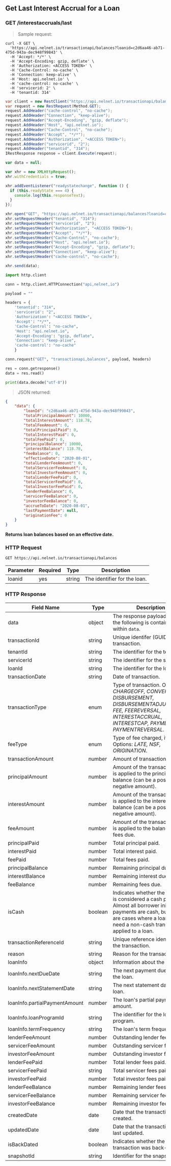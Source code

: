 <!--Endpoint introduction -->
## Get Last Interest Accrual for a Loan

### GET /interestaccruals/last

<!-- RIGHT: code samples -->

> Sample request:

```shell
curl -X GET \
  'https://api.nelnet.io/transactionapi/balances?loanid=c2d6aa46-ab71-475d-943a-dec948f99843' \
  -H 'Accept: */*' \
  -H 'Accept-Encoding: gzip, deflate' \
  -H 'Authorization: <ACCESS TOKEN>' \
  -H 'Cache-Control: no-cache' \
  -H 'Connection: keep-alive' \
  -H 'Host: api.nelnet.io' \
  -H 'cache-control: no-cache' \
  -H 'servicerid: 2' \
  -H 'tenantid: 314'
```

```csharp
var client = new RestClient("https://api.nelnet.io/transactionapi/balances?loanid=c2d6aa46-ab71-475d-943a-dec948f99843");
var request = new RestRequest(Method.GET);
request.AddHeader("cache-control", "no-cache");
request.AddHeader("Connection", "keep-alive");
request.AddHeader("Accept-Encoding", "gzip, deflate");
request.AddHeader("Host", "api.nelnet.io");
request.AddHeader("Cache-Control", "no-cache");
request.AddHeader("Accept", "*/*");
request.AddHeader("Authorization", "<ACCESS TOKEN>");
request.AddHeader("servicerid", "2");
request.AddHeader("tenantid", "314");
IRestResponse response = client.Execute(request);
```

```javascript
var data = null;

var xhr = new XMLHttpRequest();
xhr.withCredentials = true;

xhr.addEventListener("readystatechange", function () {
  if (this.readyState === 4) {
    console.log(this.responseText);
  }
});

xhr.open("GET", "https://api.nelnet.io/transactionapi/balances?loanid=c2d6aa46-ab71-475d-943a-dec948f99843");
xhr.setRequestHeader("tenantid", "314");
xhr.setRequestHeader("servicerid", "2");
xhr.setRequestHeader("Authorization", "<ACCESS TOKEN>");
xhr.setRequestHeader("Accept", "*/*");
xhr.setRequestHeader("Cache-Control", "no-cache");
xhr.setRequestHeader("Host", "api.nelnet.io");
xhr.setRequestHeader("Accept-Encoding", "gzip, deflate");
xhr.setRequestHeader("Connection", "keep-alive");
xhr.setRequestHeader("cache-control", "no-cache");

xhr.send(data);
```

```python
import http.client

conn = http.client.HTTPConnection("api,nelnet,io")

payload = ""

headers = {
    'tenantid': "314",
    'servicerid': "2",
    'Authorization': "<ACCESS TOKEN>",
    'Accept': "*/*",
    'Cache-Control': "no-cache",
    'Host': "api.nelnet.io",
    'Accept-Encoding': "gzip, deflate",
    'Connection': "keep-alive",
    'cache-control': "no-cache"
    }

conn.request("GET", "transactionapi,balances", payload, headers)

res = conn.getresponse()
data = res.read()

print(data.decode("utf-8"))
```

> JSON returned:

```json
{
    "data": {
        "loanId": "c2d6aa46-ab71-475d-943a-dec948f99843",
        "totalPrincipalAmount": 10000,
        "totalInterestAmount": 118.78,
        "totalFeeAmount": 0,
        "totalPrincipalPaid": 0,
        "totalInterestPaid": 0,
        "totalFeePaid": 0,
        "principalBalance": 10000,
        "interestBalance": 118.78,
        "feeBalance": 0,
        "effectiveDate": "2020-08-01",
        "totalLenderFeeAmount": 0,
        "totalServicerFeeAmount": 0,
        "totalInvestorFeeAmount": 0,
        "totalLenderFeePaid": 0,
        "totalServicerFeePaid": 0,
        "totalInvestorFeePaid": 0,
        "lenderFeeBalance": 0,
        "servicerFeeBalance": 0,
        "investorFeeBalance": 0,
        "accrueToDate": "2020-08-01",
        "lastPaymentDate": null,
        "originationFee": 0
    }
}
```

<!-- LEFT: documentation -->

**Returns loan balances based on an effective date.**

### HTTP Request

`GET https://api.nelnet.io/transactionapi/balances`

Parameter | Required | Type   | Description
----------| -------- | ------ | -----------
loanid | yes | string | The identifier for the loan.

### HTTP Response

Field Name | Type | Description
---------- | ------- | -------
data | object | The response payload. All of the following is contained within `data`.
transactionId | string | Unique identifer (GUID) for the transaction.
tenantId | string | The identifier for the tenant.
servicerId | string | The identifier for the servicer.
loanId | string | The identifier for the loan.
transactionDate | string | Date of transaction.
transactionType | enum | Type of transaction. Options: *CHARGEOFF, CONVERSION, DISBURSEMENT, DISBURSEMENTADJUSTMENT, FEE, FEEREVERSAL, INTERESTACCRUAL, INTERESTCAP, PAYMENT, PAYMENTREVERSAL*.
feeType | enum | Type of fee charged, if any. Options: *LATE, NSF, ORIGINATION*.
transactionAmount | number | Amount of transaction.
principalAmount | number | Amount of the transaction that is applied to the principal balance (can be a positive or negative amount).
interestAmount | number | Amount of the transaction that is applied to the interest balance (can be a positive or negative amount).
feeAmount | number | Amount of the transaction that is applied to the balance of fees due.
principalPaid | number | Total principal paid.
interestPaid | number | Total interest paid.
feePaid | number | Total fees paid.
principalBalance | number | Remaining principal due.
interestBalance | number | Remaining interest due.
feeBalance | number | Remaining fees due.
isCash | boolean | Indicates whether the payment is considered a cash payment. Almost all borrower initiated payments are cash, but there are cases where a loan would need a non-cash transaction applied to a loan.
transactionReferenceId | string | Unique reference identifier for the transaction.
reason | string | Reason for the transaction.
loanInfo | object | Information about the loan. 
loanInfo.nextDueDate | string | The next payment due date for the loan.
loanInfo.nextStatementDate | string | The next statement date for the loan.
loanInfo.partialPaymentAmount | number | The loan's partial payment amount.
loanInfo.loanProgramId | string | The identifier for the loan program.
loanInfo.termFrequency | string | The loan's term frequency.
lenderFeeAmount | number | Outstanding lender fees due.
servicerFeeAmount | number | Outstanding servicer fees due.
investorFeeAmount | number | Outstanding investor fees due.
lenderFeePaid | number | Total lender fees paid.
servicerFeePaid | string | Total servicer fees paid.
investorFeePaid | number | Total investor fees paid.
lenderFeeBalance | number | Remaining lender fees due.
servicerFeeBalance | number | Remaining servicer fees due.
investorFeeBalance | number | Remaining investor fees due.
createdDate | date | Date that the transaction was created.
updatedDate | date | Date that the transaction was last updated.
isBackDated | boolean | Indicates whether the transaction was back-dated.
snapshotId | string | Identifier for the snapshot.